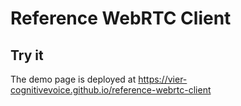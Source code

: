Reference WebRTC Client
=======================

Try it
------

The demo page is deployed at https://vier-cognitivevoice.github.io/reference-webrtc-client